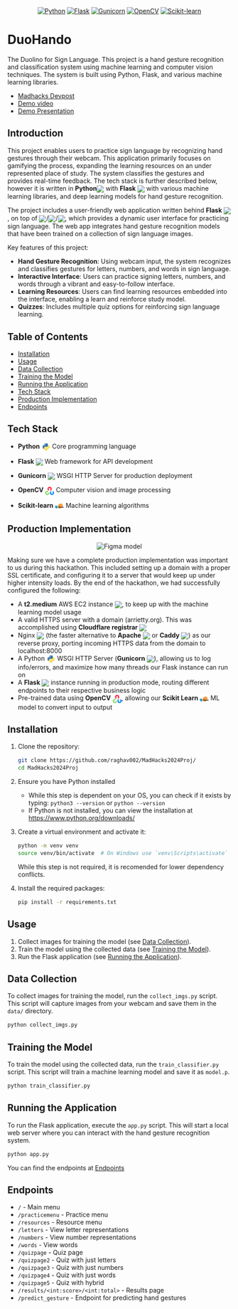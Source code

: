 <div align="center">

[![Python](https://img.shields.io/badge/Python-3776AB?style=for-the-badge&logo=python&logoColor=white)](https://www.python.org/)
[![Flask](https://img.shields.io/badge/Flask-000000?style=for-the-badge&logo=flask&logoColor=white)](https://flask.palletsprojects.com/)
[![Gunicorn](https://img.shields.io/badge/Gunicorn-499848?style=for-the-badge&logo=gunicorn&logoColor=white)](https://gunicorn.org/)
[![OpenCV](https://img.shields.io/badge/OpenCV-27338e?style=for-the-badge&logo=OpenCV&logoColor=white)](https://opencv.org/)
[![Scikit-learn](https://img.shields.io/badge/scikit_learn-F7931E?style=for-the-badge&logo=scikit-learn&logoColor=white)](https://scikit-learn.org/)

</div>

# DuoHando 
The Duolino for Sign Language. This project is a hand gesture recognition and classification system using machine
learning and computer vision techniques. The system is built using Python, Flask, and various machine learning libraries.

- <a target="_blank" href="https://devpost.com/software/sign-language-learning-platform">Madhacks Devpost</a>
- <a target="_blank" href="https://youtu.be/a8s0QXTINiY">Demo video</a>
- <a target="_blank" href="https://docs.google.com/presentation/d/1OAzeMWcmFGh7TqJFrLm0Mw7lxbCbLjc4gu1ygqOcCI4/mobilepresent?slide=id.g3183c35df13_2_75">Demo Presentation</a>

## Introduction
This project enables users to practice sign language by recognizing hand gestures through their webcam. This application primarily focuses on gamifying the process, expanding the learning resources on an under represented place of study. The system classifies the gestures and provides real-time feedback. The tech stack is further described below, however it is written in **Python**<img align="center" height="20" src="https://cdn.simpleicons.org/python"> with **Flask** <img align="center" src="https://www.vectorlogo.zone/logos/palletsprojects_flask/palletsprojects_flask-icon.svg" width="20"> with various machine learning libraries, and deep learning models for hand gesture recognition.

The project includes a user-friendly web application written behind **Flask** <img align="center" src="https://www.vectorlogo.zone/logos/palletsprojects_flask/palletsprojects_flask-icon.svg" width="20">, on top of <img align="center" height="20" src="https://cdn.simpleicons.org/html5">/<img align="center" height="20" src="https://cdn.simpleicons.org/css3">/<img align="center" height="20" src="https://cdn.simpleicons.org/javascript">, which provides a dynamic user interface for practicing sign language. The web app integrates hand gesture recognition models that have been trained on a collection of sign language images.

Key features of this project:
- **Hand Gesture Recognition**: Using webcam input, the system recognizes and classifies gestures for letters, numbers, and words in sign language.
- **Interactive Interface**: Users can practice signing letters, numbers, and words through a vibrant and easy-to-follow interface.
- **Learning Resources**: Users can find learning resources embedded into the interface, enabling a learn and reinforce study model.
- **Quizzes**: Includes multiple quiz options for reinforcing sign language learning.


## Table of Contents

- [Installation](#installation)
- [Usage](#usage)
- [Data Collection](#data-collection)
- [Training the Model](#training-the-model)
- [Running the Application](#running-the-application)
- [Tech Stack](#tech-stack)
- [Production Implementation](#production-implementation)
- [Endpoints](#endpoints)

## Tech Stack

<div align="left">

- **Python** <img align="center" src="https://raw.githubusercontent.com/devicons/devicon/master/icons/python/python-original.svg" width="20"> Core programming language

- **Flask** <img align="center" src="https://www.vectorlogo.zone/logos/palletsprojects_flask/palletsprojects_flask-icon.svg" width="20"> Web framework for API development

- **Gunicorn** <img align="center" src="https://raw.githubusercontent.com/gilbarbara/logos/master/logos/gunicorn.svg" width="20"> WSGI HTTP Server for production deployment

- **OpenCV** <img align="center" src="https://raw.githubusercontent.com/devicons/devicon/master/icons/opencv/opencv-original.svg" width="20"> Computer vision and image processing

- **Scikit-learn** <img align="center" src="https://raw.githubusercontent.com/devicons/devicon/master/icons/scikitlearn/scikitlearn-original.svg" width="20"> Machine learning algorithms

</div>

## Production Implementation
<div align="center">
    <img width="75%" src="https://github.com/user-attachments/assets/ddfaa06d-4d81-4162-8725-c74e7ea23a91" alt="Figma model" />
</div>

Making sure we have a complete production implementation was important to us during this hackathon. This included setting up a domain with a proper SSL certificate, and configuring it to a server that would keep up under higher intensity loads. By the end of the hackathon, we had successfully configured the following:

* A **t2.medium** AWS EC2 instance <img align="center" src="https://cdn.simpleicons.org/amazon" height="20">, to keep up with the machine learning model usage
* A valid HTTPS server with a domain (arrietty.org). This was accomplished using **Cloudflare registrar** <img src="https://cdn.simpleicons.org/cloudflare" height="20" align="center">
* Nginx <img align="center" src="https://cdn.simpleicons.org/nginx" height="20"> (the faster alternative to **Apache** <img align="center" src="https://cdn.simpleicons.org/apache" height="20"> or **Caddy** <img align="center" src="https://cdn.simpleicons.org/caddy" height="20">) as our reverse proxy, porting incoming HTTPS data from the domain to localhost:8000
* A Python <img align="center" src="https://raw.githubusercontent.com/devicons/devicon/master/icons/python/python-original.svg" width="20"> WSGI HTTP Server (**Gunicorn** <img align="center" src="https://raw.githubusercontent.com/gilbarbara/logos/master/logos/gunicorn.svg" width="20">), allowing us to log info/errors, and maximize how many threads our Flask instance can run on
* A **Flask** <img align="center" src="https://www.vectorlogo.zone/logos/palletsprojects_flask/palletsprojects_flask-icon.svg" width="20"> instance running in production mode, routing different endpoints to their respective business logic
* Pre-trained data using **OpenCV** <img align="center" src="https://raw.githubusercontent.com/devicons/devicon/master/icons/opencv/opencv-original.svg" width="20">, allowing our **Scikit Learn** <img align="center" src="https://raw.githubusercontent.com/devicons/devicon/master/icons/scikitlearn/scikitlearn-original.svg" width="20"> ML model to convert input to output

## Installation

1. Clone the repository:
    ```sh
    git clone https://github.com/raghav002/MadHacks2024Proj/
    cd MadHacks2024Proj
    ```
2. Ensure you have Python installed
   - While this step is dependent on your OS, you can check if it exists by typing: ```python3 --version``` or ```python --version```
   - If Python is not installed, you can view the installation at <a>https://www.python.org/downloads/</a>

3. Create a virtual environment and activate it:
    ```sh
    python -m venv venv
    source venv/bin/activate  # On Windows use `venv\Scripts\activate`
    ```

    While this step is not required, it is recomended for lower dependency conflicts.
    
4. Install the required packages:
    ```sh
    pip install -r requirements.txt
    ```

## Usage

1. Collect images for training the model (see [Data Collection](#data-collection)).
2. Train the model using the collected data (see [Training the Model](#training-the-model)).
3. Run the Flask application (see [Running the Application](#running-the-application)).

## Data Collection

To collect images for training the model, run the `collect_imgs.py` script. This script will capture images from your webcam and save them in the `data/` directory.

```sh
python collect_imgs.py
```

## Training the Model

To train the model using the collected data, run the `train_classifier.py` script. This script will train a machine learning model and save it as `model.p`.

```sh
python train_classifier.py
```

## Running the Application

To run the Flask application, execute the `app.py` script. This will start a local web server where you can interact with the hand gesture recognition system.

```sh
python app.py
```

You can find the endpoints at [Endpoints](#endpoints)

## Endpoints

- `/` - Main menu
- `/practicemenu` - Practice menu
- `/resources` - Resource menu
- `/letters` - View letter representations
- `/numbers` - View number representations
- `/words` - View words
- `/quizpage` - Quiz page
- `/quizpage2` - Quiz with just letters
- `/quizpage3` - Quiz with just numbers
- `/quizpage4` - Quiz with just words
- `/quizpage5` - Quiz with hybrid
- `/results/<int:score>/<int:total>` - Results page
- `/predict_gesture` - Endpoint for predicting hand gestures
